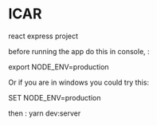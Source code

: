 # ICAR
react express project


before running the app do this in console, :

export NODE_ENV=production

Or if you are in windows you could try this:

SET NODE_ENV=production

then  :
yarn dev:server

